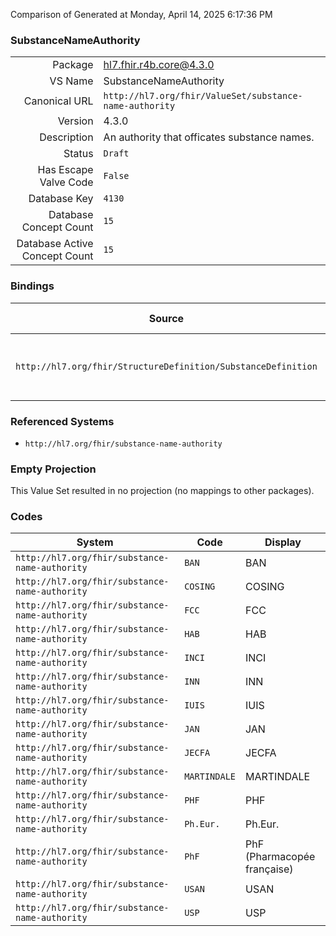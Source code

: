 Comparison of 
Generated at Monday, April 14, 2025 6:17:36 PM

### SubstanceNameAuthority

|      |     |
| ---: | --- |
| Package | hl7.fhir.r4b.core@4.3.0 |
| VS Name | SubstanceNameAuthority |
| Canonical URL | `http://hl7.org/fhir/ValueSet/substance-name-authority` |
| Version | 4.3.0 |
| Description | An authority that officates substance names. |
| Status | `Draft` |
| Has Escape Valve Code | `False` |
| Database Key | `4130` |
| Database Concept Count | `15` |
| Database Active Concept Count | `15` |
### Bindings

| Source | Element | Binding | Strength | Element Short |
| ------ | ------- | ------- | -------- | ------------- |
| `http://hl7.org/fhir/StructureDefinition/SubstanceDefinition` | `SubstanceDefinition.name.official.authority` | `http://hl7.org/fhir/ValueSet/substance-name-authority` | `Preferred` | Which authority uses this official name |

### Referenced Systems

* `http://hl7.org/fhir/substance-name-authority`
### Empty Projection

This Value Set resulted in no projection (no mappings to other packages).

### Codes

| System | Code | Display |
| ------ | ---- | ------- |
| `http://hl7.org/fhir/substance-name-authority` | `BAN` | BAN |
| `http://hl7.org/fhir/substance-name-authority` | `COSING` | COSING |
| `http://hl7.org/fhir/substance-name-authority` | `FCC` | FCC |
| `http://hl7.org/fhir/substance-name-authority` | `HAB` | HAB |
| `http://hl7.org/fhir/substance-name-authority` | `INCI` | INCI |
| `http://hl7.org/fhir/substance-name-authority` | `INN` | INN |
| `http://hl7.org/fhir/substance-name-authority` | `IUIS` | IUIS |
| `http://hl7.org/fhir/substance-name-authority` | `JAN` | JAN |
| `http://hl7.org/fhir/substance-name-authority` | `JECFA` | JECFA |
| `http://hl7.org/fhir/substance-name-authority` | `MARTINDALE` | MARTINDALE |
| `http://hl7.org/fhir/substance-name-authority` | `PHF` | PHF |
| `http://hl7.org/fhir/substance-name-authority` | `Ph.Eur.` | Ph.Eur. |
| `http://hl7.org/fhir/substance-name-authority` | `PhF` | PhF (Pharmacopée française) |
| `http://hl7.org/fhir/substance-name-authority` | `USAN` | USAN |
| `http://hl7.org/fhir/substance-name-authority` | `USP` | USP |
